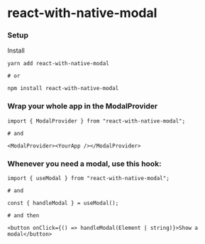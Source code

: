 # react-with-native-modal

### Setup

Install

```
yarn add react-with-native-modal

# or

npm install react-with-native-modal
```

### Wrap your whole app in the ModalProvider

```
import { ModalProvider } from "react-with-native-modal";

# and

<ModalProvider><YourApp /></ModalProvider>
```

### Whenever you need a modal, use this hook:

```
import { useModal } from "react-with-native-modal";

# and

const { handleModal } = useModal();

# and then

<button onClick={() => handleModal(Element | string)}>Show a modal</button>
```
